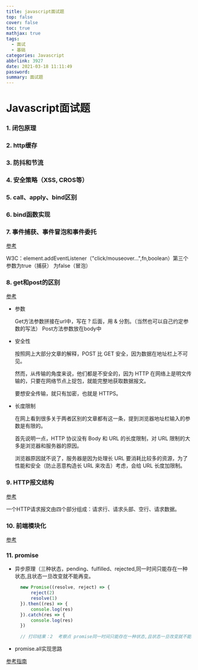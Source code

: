 ```yaml
---
title: javascript面试题
top: false
cover: false
toc: true
mathjax: true
tags:
  - 面试
  - 基础
categories: Javascript
abbrlink: 3927
date: 2021-03-18 11:11:49
password:
summary: 面试题
---
```

# Javascript面试题

### 1. 闭包原理

### 2. http缓存

### 3. 防抖和节流

### 4. 安全策略（XSS, CROS等）

### 5. call、apply、bind区别

### 6. bind函数实现

### 7. 事件捕获、事件冒泡和事件委托

[参考](https://zhuanlan.zhihu.com/p/39567900)

W3C：element.addEventListener（"click/mouseover...",fn,boolean）第三个参数为true（捕获） 为false（冒泡）

### 8. get和post的区别

[参考](https://blog.fundebug.com/2019/02/22/compare-http-method-get-and-post/)

- 参数

	Get方法参数拼接在url中，写在 ? 后面，用 & 分割。（当然也可以自己约定参数的写法）
	Post方法参数放在body中

- 安全性

	按照网上大部分文章的解释，POST 比 GET 安全，因为数据在地址栏上不可见。
	
	然而，从传输的角度来说，他们都是不安全的，因为 HTTP 在网络上是明文传输的，只要在网络节点上捉包，就能完整地获取数据报文。
	
	要想安全传输，就只有加密，也就是 HTTPS。

- 长度限制 
  
	在网上看到很多关于两者区别的文章都有这一条，提到浏览器地址栏输入的参数是有限的。
	
	首先说明一点，HTTP 协议没有 Body 和 URL 的长度限制，对 URL 限制的大多是浏览器和服务器的原因。
	
	浏览器原因就不说了，服务器是因为处理长 URL 要消耗比较多的资源，为了性能和安全（防止恶意构造长 URL 来攻击）考虑，会给 URL 长度加限制。

### 9. HTTP报文结构

[参考](https://www.jianshu.com/p/e29a327f9441)
   
一个HTTP请求报文由四个部分组成：请求行、请求头部、空行、请求数据。

### 10. 前端模块化

[参考](https://zhuanlan.zhihu.com/p/112068916)

### 11. promise
	
- 异步原理（三种状态，pending、fulfilled、rejected,同一时间只能存在一种状态,且状态一旦改变就不能再变。

  ```javascript
	new Promise((resolve, reject) => {
		reject(2)
		resolve(1)
	}).then((res) => {
		console.log(res)
	}).catch(res => {
		console.log(res)
	})
	
	// 打印结果：2  考察点 promise同一时间只能存在一种状态,且状态一旦改变就不能再变。
	```

- promise.all实现思路


[参考指南](https://github.com/mqyqingfeng/Blog)

